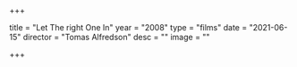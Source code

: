 +++

title = "Let The right One In"
year = "2008"
type = "films"
date = "2021-06-15"
director = "Tomas Alfredson"
desc = ""
image = ""

+++
